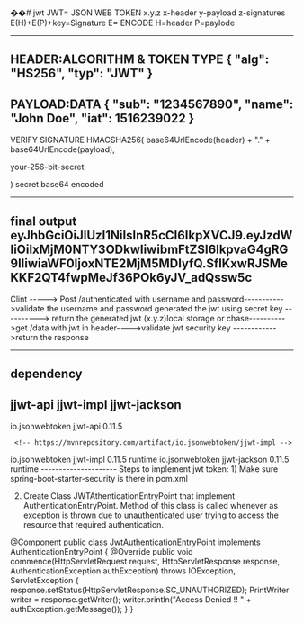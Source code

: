 ��#   j w t 
 
JWT= JSON WEB TOKEN 
x.y.z
x-header
y-payload
z-signatures  E(H)+E(P)+key=Signature 
E= ENCODE  H=header P=paylode

-----------------
HEADER:ALGORITHM & TOKEN TYPE
{
  "alg": "HS256",
  "typ": "JWT"
}
--------------------
PAYLOAD:DATA
{
  "sub": "1234567890",
  "name": "John Doe",
  "iat": 1516239022
}
--------------------
VERIFY SIGNATURE
HMACSHA256(
  base64UrlEncode(header) + "." +
  base64UrlEncode(payload),
  
your-256-bit-secret

) secret base64 encoded

------------------------
final output 
eyJhbGciOiJIUzI1NiIsInR5cCI6IkpXVCJ9.eyJzdWIiOiIxMjM0NTY3ODkwIiwibmFtZSI6IkpvaG4gRG9lIiwiaWF0IjoxNTE2MjM5MDIyfQ.SflKxwRJSMeKKF2QT4fwpMeJf36POk6yJV_adQssw5c
------------------------------------
 
Clint -----> Post /authenticated with username and password----------->validate the username and password generated the jwt using  secret key 
----------> return the generated jwt (x.y.z)local storage or chase---------->get /data with jwt in header---->validate jwt security key 
------------>return the response 

------------------------------
dependency 
-------------------------
jjwt-api 
jjwt-impl
jjwt-jackson 
------------------------
 <!-- https://mvnrepository.com/artifact/io.jsonwebtoken/jjwt-api -->
<dependency>
    <groupId>io.jsonwebtoken</groupId>
    <artifactId>jjwt-api</artifactId>
    <version>0.11.5</version>
</dependency>


     <!-- https://mvnrepository.com/artifact/io.jsonwebtoken/jjwt-impl -->
<dependency>
    <groupId>io.jsonwebtoken</groupId>
    <artifactId>jjwt-impl</artifactId>
    <version>0.11.5</version>
    <scope>runtime</scope>
</dependency>

<dependency>
    <groupId>io.jsonwebtoken</groupId>
    <artifactId>jjwt-jackson</artifactId> <!-- or jjwt-gson if Gson is preferred -->
    <version>0.11.5</version>
    <scope>runtime</scope>
</dependency>
---------------------
Steps to implement jwt token:
1)  Make sure spring-boot-starter-security is there in pom.xml

2)  Create Class JWTAthenticationEntryPoint that implement AuthenticationEntryPoint. Method of this class is called whenever as exception is thrown due to unauthenticated user trying to access the resource that required authentication.

@Component
public class JwtAuthenticationEntryPoint implements AuthenticationEntryPoint {
    @Override
    public void commence(HttpServletRequest request, HttpServletResponse response, AuthenticationException authException) throws IOException, ServletException {
        response.setStatus(HttpServletResponse.SC_UNAUTHORIZED);
        PrintWriter writer = response.getWriter();
        writer.println("Access Denied !! " + authException.getMessage());
    }
}

